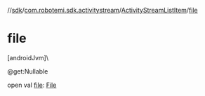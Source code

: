//[sdk](../../../index.md)/[com.robotemi.sdk.activitystream](../index.md)/[ActivityStreamListItem](index.md)/[file](file.md)

# file

[androidJvm]\

@get:Nullable

open val [file](file.md): [File](https://docs.oracle.com/javase/8/docs/api/java/io/File.html)
